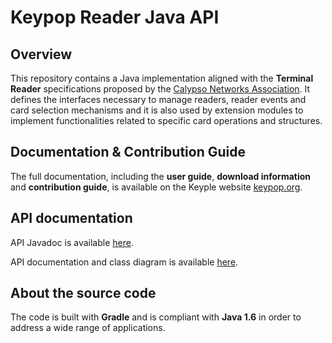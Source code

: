 # Keypop Reader Java API

## Overview

This repository contains a Java implementation aligned with the **Terminal Reader** specifications
proposed by the [Calypso Networks Association](https://www.calypsonet.org). It defines the interfaces necessary to 
manage readers, reader events and card selection mechanisms and it is also used by extension modules to implement 
functionalities related to specific card operations and structures.

## Documentation & Contribution Guide

The full documentation, including the **user guide**, **download information** and **contribution guide**, is available
on the Keyple website [keypop.org](https://keypop.org).

## API documentation

API Javadoc is available [here](https://eclipse-keypop.github.io/keypop-reader-java-api).

API documentation and class diagram is available
[here](https://terminal-api.calypsonet.org/apis/calypsonet-terminal-reader-api/).

## About the source code

The code is built with **Gradle** and is compliant with **Java 1.6** in order to address a wide range of applications.